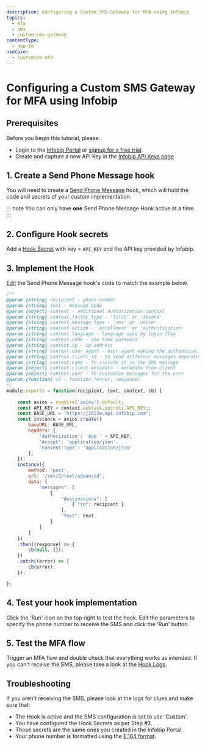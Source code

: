 ```yaml
---
description: Configuring a Custom SMS Gateway for MFA using Infobip
topics:
  - mfa
  - sms
  - custom-sms-gateway 
contentType:
  - how-to
useCase:
  - customize-mfa
---
```

# Configuring a Custom SMS Gateway for MFA using Infobip

## Prerequisites

Before you begin this tutorial, please:

* Login to the [Infobip Portal](https://portal.infobip.com/) or [signup for a free trial](https://www.infobip.com/signup).
* Create and capture a new API Key in the [Infobip API Keys page](https://portal.infobip.com/.settings/accounts/api-keys) 

## 1. Create a Send Phone Message hook 

You will need to create a [Send Phone Message](/hooks/extensibility-points/send-phone-message) hook, which will hold the code and secrets of your custom implementation.

::: note
You can only have **one** Send Phone Message Hook active at a time.
:::

## 2. Configure Hook secrets

Add a [Hook Secret](/hooks/secrets/create) with key = `API_KEY` and the API key provided by Infobip.

## 3. Implement the Hook

[Edit](/hooks/update) the Send Phone Message hook's code to match the example below.

```js
/**
@param {string} recipient - phone number
@param {string} text - message body
@param {object} context - additional authorization context
@param {string} context.factor_type - 'first' or 'second'
@param {string} context.message_type - 'sms' or 'voice'
@param {string} context.action - 'enrollment' or 'authentication'
@param {string} context.language - language used by login flow
@param {string} context.code - one time password
@param {string} context.ip - ip address
@param {string} context.user_agent - user agent making the authentication request
@param {string} context.client_id - to send different messages depending on the client id
@param {string} context.name - to include it in the SMS message
@param {object} context.client_metadata - metadata from client
@param {object} context.user - To customize messages for the user
@param {function} cb - function (error, response)
*/
module.exports = function(recipient, text, context, cb) {
  
    const axios = require('axios').default;
    const API_KEY = context.webtask.secrets.API_KEY;;
    const BASE_URL = 'https://2622w.api.infobip.com';
    const instance = axios.create({
        baseURL: BASE_URL,
        headers: {
            'Authorization': 'App ' + API_KEY,
            'Accept': 'application/json',
            'Content-Type': 'application/json'
        },
    });
    instance({
        method: 'post',
        url: '/sms/2/text/advanced',
        data: {
            "messages": [
                {
                    "destinations": [
                        { "to": recipient }
                    ],
                    "text": text
                }
            ]
        }
    })
    .then((response) => {
        cb(null, {});
    })
    .catch((error) => {
        cb(error);
    });

};
```

## 4. Test your hook implementation

Click the 'Run' icon on the top right to test the hook. Edit the parameters to specify the phone number to receive the SMS and click the 'Run' button.

## 5. Test the MFA flow

Trigger an MFA flow and double check that everything works as intended. If you can't receive the SMS, please take a look at the [Hook Logs](/hooks/view-logs).

## Troubleshooting

If you aren't receiving the SMS, please look at the logs for clues and make sure that:

- The Hook is active and the SMS configuration is set to use 'Custom'.
- You have configured the Hook Secrets as per Step #2.
- Those secrets are the same ones you created in the Infobip Portal.
- Your phone number is formatted using the [E.164 format](https://en.wikipedia.org/wiki/E.164).
